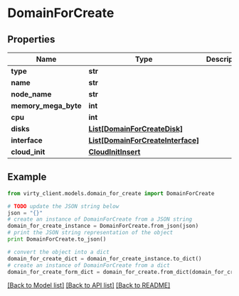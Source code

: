 # DomainForCreate


## Properties

Name | Type | Description | Notes
------------ | ------------- | ------------- | -------------
**type** | **str** |  | 
**name** | **str** |  | 
**node_name** | **str** |  | 
**memory_mega_byte** | **int** |  | 
**cpu** | **int** |  | 
**disks** | [**List[DomainForCreateDisk]**](DomainForCreateDisk.md) |  | 
**interface** | [**List[DomainForCreateInterface]**](DomainForCreateInterface.md) |  | 
**cloud_init** | [**CloudInitInsert**](CloudInitInsert.md) |  | [optional] 

## Example

```python
from virty_client.models.domain_for_create import DomainForCreate

# TODO update the JSON string below
json = "{}"
# create an instance of DomainForCreate from a JSON string
domain_for_create_instance = DomainForCreate.from_json(json)
# print the JSON string representation of the object
print DomainForCreate.to_json()

# convert the object into a dict
domain_for_create_dict = domain_for_create_instance.to_dict()
# create an instance of DomainForCreate from a dict
domain_for_create_form_dict = domain_for_create.from_dict(domain_for_create_dict)
```
[[Back to Model list]](../README.md#documentation-for-models) [[Back to API list]](../README.md#documentation-for-api-endpoints) [[Back to README]](../README.md)


